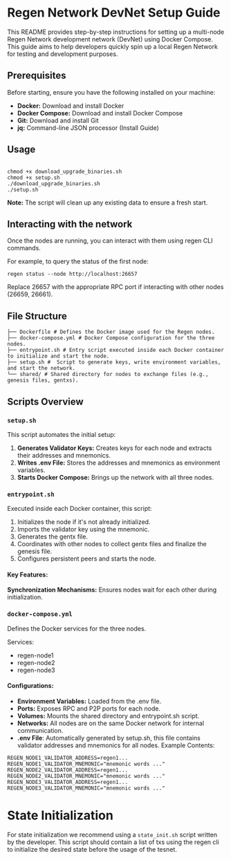 # Regen Network DevNet Setup Guide

This README provides step-by-step instructions for setting up a multi-node Regen Network development network (DevNet) using Docker Compose. This guide aims to help developers quickly spin up a local Regen Network for testing and development purposes.


## Prerequisites
Before starting, ensure you have the following installed on your machine:

* **Docker:** Download and install Docker
* **Docker Compose:** Download and install Docker Compose
* **Git:** Download and install Git
* **jq:** Command-line JSON processor (Install Guide)

## Usage
```shell

chmod +x download_upgrade_binaries.sh
chmod +x setup.sh
./download_upgrade_binaries.sh
./setup.sh
```
**Note:** The script will clean up any existing data to ensure a fresh start.

## Interacting with the network
Once the nodes are running, you can interact with them using regen CLI commands.

For example, to query the status of the first node:

```shell
regen status --node http://localhost:26657
```

Replace 26657 with the appropriate RPC port if interacting with other nodes (26659, 26661).


## File Structure
```text
├── Dockerfile # Defines the Docker image used for the Regen nodes.
├── docker-compose.yml # Docker Compose configuration for the three nodes.
├── entrypoint.sh # Entry script executed inside each Docker container to initialize and start the node.
├── setup.sh #  Script to generate keys, write environment variables, and start the network.
└── shared/ # Shared directory for nodes to exchange files (e.g., genesis files, gentxs).

```

## Scripts Overview
### `setup.sh`
This script automates the initial setup:

1. **Generates Validator Keys:** Creates keys for each node and extracts their addresses and mnemonics.
2. **Writes .env File:** Stores the addresses and mnemonics as environment variables.
3. **Starts Docker Compose:** Brings up the network with all three nodes.

### `entrypoint.sh`
Executed inside each Docker container, this script:

1. Initializes the node if it's not already initialized.
2. Imports the validator key using the mnemonic.
3. Generates the gentx file.
4. Coordinates with other nodes to collect gentx files and finalize the genesis file.
5. Configures persistent peers and starts the node.

#### Key Features:

**Synchronization Mechanisms:** Ensures nodes wait for each other during initialization.

### `docker-compose.yml`
Defines the Docker services for the three nodes.

Services:
* regen-node1
* regen-node2
* regen-node3


#### Configurations:

* **Environment Variables:** Loaded from the .env file.
* **Ports:** Exposes RPC and P2P ports for each node.
* **Volumes:** Mounts the shared directory and entrypoint.sh script.
* **Networks:** All nodes are on the same Docker network for internal communication.
* **.env File**: Automatically generated by setup.sh, this file contains validator addresses and mnemonics for all nodes.
Example Contents:

```
REGEN_NODE1_VALIDATOR_ADDRESS=regen1...
REGEN_NODE1_VALIDATOR_MNEMONIC="mnemonic words ..."
REGEN_NODE2_VALIDATOR_ADDRESS=regen1...
REGEN_NODE2_VALIDATOR_MNEMONIC="mnemonic words ..."
REGEN_NODE3_VALIDATOR_ADDRESS=regen1...
REGEN_NODE3_VALIDATOR_MNEMONIC="mnemonic words ..."
```

# State Initialization
For state initialization we recommend using a `state_init.sh` script
written by the developer. This script should contain a list of txs using
the regen cli to initialize the desired state before the usage of the tesnet.
